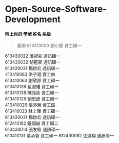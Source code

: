 # Open-Source-Software-Development
#### 附上你的 學號 姓名 系級
> 範例 613410000 劉小賓 資工碩一


613430022 潘冠豪 通訊碩一  
613430032 胡冠昶 通訊碩一  
613430031 楊啟宏 通訊碩一  
410410083 洪子翔 資工四  
613410063 謝欣原 資工碩一  
613410136 藍浚維 資工碩一  
613410138 陳亮廷 資工碩一  
613410128 劉忠諺 資工碩一  
410410026 張渟瀚 資工四  
613410023 林上暉 資工碩一  
613430031 楊啟宏 通訊碩一  
612410162 鐘翊誠 資工碩二  
613430014 張友銓 通訊碩一  
613410131 葉承智 資工碩一
612430082 江遠翔 通訊碩一